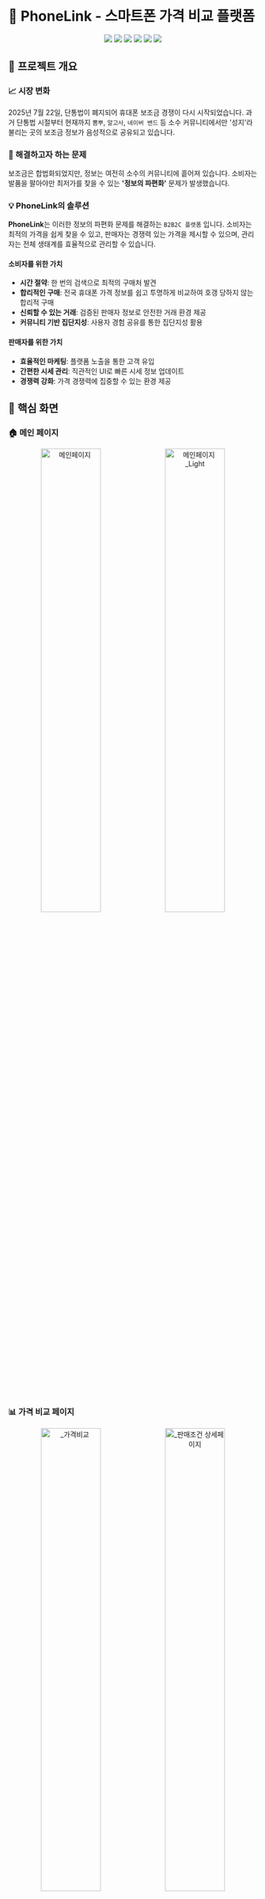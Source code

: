 # 📱 PhoneLink - 스마트폰 가격 비교 플랫폼

<div align="center">
  <img src="https://img.shields.io/badge/React-61DAFB?style=for-the-badge&logo=react&logoColor=white" />
  <img src="https://img.shields.io/badge/TypeScript-3178C6?style=for-the-badge&logo=typescript&logoColor=white" />
  <img src="https://img.shields.io/badge/Node.js-339933?style=for-the-badge&logo=node.js&logoColor=white" />
  <img src="https://img.shields.io/badge/Express-000000?style=for-the-badge&logo=express&logoColor=white" />
  <img src="https://img.shields.io/badge/MySQL-4479A1?style=for-the-badge&logo=mysql&logoColor=white" />
  <img src="https://img.shields.io/badge/TypeORM-262627?style=for-the-badge&logo=typeorm&logoColor=white" />
</div>

## 🎯 프로젝트 개요

### 📈 시장 변화

2025년 7월 22일, 단통법이 폐지되어 휴대폰 보조금 경쟁이 다시 시작되었습니다. 과거 단통법 시절부터 현재까지 `뽐뿌`, `알고사`, `네이버 밴드` 등 소수 커뮤니티에서만 '성지'라 불리는 곳의 보조금 정보가 음성적으로 공유되고 있습니다.

### 🎯 해결하고자 하는 문제

보조금은 합법화되었지만, 정보는 여전히 소수의 커뮤니티에 흩어져 있습니다. 소비자는 발품을 팔아야만 최저가를 찾을 수 있는 **'정보의 파편화'** 문제가 발생했습니다.

### 💡 PhoneLink의 솔루션

**PhoneLink**는 이러한 정보의 파편화 문제를 해결하는 `B2B2C 플랫폼` 입니다. 소비자는 최적의 가격을 쉽게 찾을 수 있고, 판매자는 경쟁력 있는 가격을 제시할 수 있으며, 관리자는 전체 생태계를 효율적으로 관리할 수 있습니다.

#### 소비자를 위한 가치

- **시간 절약**: 한 번의 검색으로 최적의 구매처 발견
- **합리적인 구매**: 전국 휴대폰 가격 정보를 쉽고 투명하게 비교하여 호갱 당하지 않는 합리적 구매
- **신뢰할 수 있는 거래**: 검증된 판매자 정보로 안전한 거래 환경 제공
- **커뮤니티 기반 집단지성**: 사용자 경험 공유를 통한 집단지성 활용

#### 판매자를 위한 가치

- **효율적인 마케팅**: 플랫폼 노출을 통한 고객 유입
- **간편한 시세 관리**: 직관적인 UI로 빠른 시세 정보 업데이트
- **경쟁력 강화**: 가격 경쟁력에 집중할 수 있는 환경 제공

## 📱 핵심 화면

### 🏠 메인 페이지

<p align="center">
  <img width="49%" alt="메인페이지" src="https://github.com/user-attachments/assets/ad128f44-5857-4141-a2e6-3509d1dea6e6" />
  <img width="49%" alt="메인페이지_Light" src="https://github.com/user-attachments/assets/402cb962-6c7c-4da5-9cd4-52b371073ec8" />
</p>

### 📊 가격 비교 페이지

<p align="center">
  <img width="49%" alt="_가격비교" src="https://github.com/user-attachments/assets/f8349ab9-baf8-40ad-8eb3-6d3c12f66531" />
  <img width="49%" alt="_판매조건 상세페이지" src="https://github.com/user-attachments/assets/297d43f9-c207-436a-b386-74663fc8e9a0" />
</p>

### 🏪 매장 페이지

<p align="center">
  <img width="49%" alt="_매장페이지" src="https://github.com/user-attachments/assets/066482e2-94c1-4728-b491-c0ffc0ac6506" />
  <img width="49%" alt="_매장_직원 관리" src="https://github.com/user-attachments/assets/0c0b3760-fb4e-4017-be10-433b15550593" />
</p>

### 👥 관리자 페이지

<p align="center">
  <img width="49%" alt="_관리자" src="https://github.com/user-attachments/assets/a3c2327c-be53-4fdf-8dfa-be228bf4b593" />
  <img width="49%" alt="_관리자2" src="https://github.com/user-attachments/assets/4654a2d3-f375-4726-9d91-c9a5c01b9b27" />
</p>

### 💬 커뮤니티 페이지

<p align="center">
  <img width="49%" alt="_게시판" src="https://github.com/user-attachments/assets/3b26efc9-e2ee-46cf-80d3-feadb71f9b64" />
  <img width="49%" alt="_게시글" src="https://github.com/user-attachments/assets/12217b4a-414d-4a82-a1ab-e709d65aba11" />
</p>

## 🏗️ 시스템 아키텍처

```mermaid
graph TB
    subgraph "클라이언트"
        Browser[웹 브라우저<br/>React SPA]
    end

    subgraph "프론트엔드 - React"
        Router[React Router<br/>클라이언트 라우팅]
        Zustand[Zustand<br/>상태 관리]
        Axios[Axios<br/>HTTP 클라이언트<br/>JWT 자동 주입]
    end

    subgraph "백엔드 - Node.js + Express"
        CORS[CORS<br/>Cross-Origin]
        Auth[JWT 인증<br/>권한 검증]
        Routes[API 라우터<br/>auth/user/offer/store/post<br/>admin/phone/region/upload<br/>priceInput/util]
        Multer[Multer<br/>파일 업로드]
    end

    subgraph "데이터 계층"
        ORM[TypeORM<br/>23개 Entity]
        MySQL[(MySQL)]
    end

    subgraph "파일 시스템"
        Storage[이미지<br/>파일]
    end

    subgraph "외부 서비스"
        OAuth[OAuth 2.0<br/>Naver/Kakao]
    end

    Browser --> Router
    Router --> Zustand
    Zustand --> Axios

    Axios -->|Authorization: Bearer| CORS
    CORS --> Auth
    Auth --> Routes
    Routes --> Multer
    Multer --> Storage
    Routes --> ORM
    ORM --> MySQL

    Routes -.->|SSO 인증| OAuth
    Storage -.->|이미지 / 파일 URL| Browser

    style Browser fill:#1e3a8a,stroke:#1e40af,stroke-width:2px,color:#fff
    style Router fill:#166534,stroke:#15803d,stroke-width:2px,color:#fff
    style Zustand fill:#166534,stroke:#15803d,stroke-width:2px,color:#fff
    style Axios fill:#166534,stroke:#15803d,stroke-width:2px,color:#fff
    style CORS fill:#7c2d12,stroke:#ea580c,stroke-width:2px,color:#fff
    style Auth fill:#7c2d12,stroke:#ea580c,stroke-width:2px,color:#fff
    style Routes fill:#581c87,stroke:#7c3aed,stroke-width:2px,color:#fff
    style Multer fill:#581c87,stroke:#7c3aed,stroke-width:2px,color:#fff
    style ORM fill:#581c87,stroke:#7c3aed,stroke-width:2px,color:#fff
    style MySQL fill:#3F6E93,stroke:#2563eb,stroke-width:2px,color:#fff
    style Storage fill:#374151,stroke:#6b7280,stroke-width:2px,color:#fff
    style OAuth fill:#dc2626,stroke:#ef4444,stroke-width:2px,color:#fff
```

## 🚀 핵심 기능

### 1. 📊 가격 비교

- 복합 조건 검색 (제조사, 모델, 용량, 통신사, 지역)
- 조건별 상세 정보 제공 (판매 매장 정보, 자급제 가격과의 비교, 요금제/부가서비스 정보, 24개월 총 유지비)
- 무한 스크롤 페이지네이션 (Intersection Observer API)

### 2. 🏪 매장 관리 시스템

- **매장 등록**: 사업자 정보, 위치, 영업시간, 연락처 등록
- **기기별 가격 관리**: Excel 대량 업로드, 개별 가격 등록/수정
- **요금제 관리**: 통신사별 필수 요금제 및 월 납입금 설정
- **부가서비스 관리**: 부가서비스 등록 및 의무 기간 관리
- **직원 관리**: SELLER 역할 기반 매장 접근 제어

### 3. 👥 관리자 시스템

- **매장 승인 관리**: 매장 등록 승인/반려 처리
- **마스터 데이터 관리**: 제조사, 모델, 통신사, 지역, 카테고리 CRUD
- **사용자 관리**: 사용자 조회, 정지/해제, 권한 관리

### 4. 🎨 사용자 경험

- **다크모드 지원**: Context API 기반 라이트/다크 테마 전환
- **반응형 디자인**: Tailwind CSS를 활용한 다양한 디바이스 지원
- **직관적 UI/UX**: 역할별 맞춤 네비게이션 및 알림 시스템

## 🛠️ 기술 스택

### Frontend

- **React** - 컴포넌트 기반 UI 개발
- **TypeScript** - 타입 안정성 및 개발 생산성
- **Vite** - 빌드 툴
- **Tailwind CSS** - CSS 프레임워크
- **Zustand** - 상태 관리 라이브러리
- **React Router** - SPA 라우팅
- **Axios** - HTTP 클라이언트

### Backend

- **Node.js** - 서버 런타임
- **Express** - 웹 프레임워크
- **TypeScript** - 타입 안정성
- **TypeORM** - ORM 및 데이터베이스 관리
- **MySQL** - 관계형 데이터베이스
- **JWT** - 인증 토큰 관리

## 📊 데이터베이스 설계

```mermaid
erDiagram
    USERS ||--o{ SELLERS : "has"
    USERS ||--o{ SOCIAL_ACCOUNTS : "has"
    USERS ||--o{ USER_FAVORITES : "has"
    USERS ||--o{ POSTS : "writes"
    USERS ||--o{ COMMENTS : "writes"

    SELLERS ||--o{ STORES : "manages"

    STORES ||--o{ OFFERS : "provides"
    STORES ||--o{ REQ_PLANS : "has"
    STORES ||--o{ USER_FAVORITES : "favorited_by"

    REGIONS ||--o{ STORES : "located_in"

    PHONE_MANUFACTURERS ||--o{ PHONE_MODELS : "produces"
    PHONE_MODELS ||--o{ PHONE_DEVICES : "has"
    PHONE_STORAGE ||--o{ PHONE_DEVICES : "defines"
    PHONE_DEVICES ||--o{ OFFERS : "referenced_in"

    CARRIERS ||--o{ OFFERS : "provides"
    CARRIERS ||--o{ ADDONS : "offers"
    CARRIERS ||--o{ REQ_PLANS : "has"

    CATEGORIES ||--o{ POST_CATEGORIES : "categorizes"
    POSTS ||--o{ POST_CATEGORIES : "belongs_to"
    POSTS ||--o{ COMMENTS : "has"
    POSTS ||--o{ POST_LIKES : "liked_by"
    POSTS ||--o{ POST_IMAGES : "contains"
    POSTS ||--o{ POST_FILES : "contains"

    COMMENTS ||--o{ COMMENTS : "replies_to"
    COMMENTS ||--o{ COMMENT_LIKES : "liked_by"

    USERS {
        bigint id PK
        string email
        string password
        string nickname
        enum role
        enum status
        string profile_image_url
        datetime last_login_at
        datetime created_at
        datetime updated_at
        datetime deleted_at
    }

    STORES {
        bigint id PK
        string name
        string address
        string contact
        string thumbnail_url
        enum approval_status
        enum status
        bigint created_by FK
        datetime created_at
        datetime updated_at
    }

    OFFERS {
        bigint id PK
        bigint store_id FK
        int carrier_id FK
        bigint device_id FK
        enum offer_type
        int price
        datetime created_at
        datetime updated_at
    }

    POSTS {
        bigint id PK
        bigint user_id FK
        string title
        text content
        int view_count
        int like_count
        datetime created_at
        datetime updated_at
    }

    SOCIAL_ACCOUNTS {
        bigint id PK
        bigint user_id FK
        string provider
        string provider_id
        string email
        string name
        string profile_image_url
        datetime created_at
        datetime updated_at
    }
```

## 🚀 실행 방법

### 1. 프로젝트 클론 및 의존성 설치

```bash
# 프로젝트 클론
git clone https://github.com/HyunZai/phone-link.git
cd phone-link

# 의존성 설치
sh pull-and-install-deps.sh
```

### 2. 환경 변수 설정

**Frontend** (`frontend/.env`):

```env
VITE_API_URL=http://localhost:4000
```

**Backend** (`backend/.env`):

```env
PORT=4000

# Database Connection
DATABASE_HOST=your_db_host
DATABASE_PORT=your_db_port
DATABASE_USER=your_db_user
DATABASE_PASSWORD=your_db_password
DATABASE_NAME=phonelink

# JWT Secret
JWT_SECRET=your_jwt_secret

# SSO Configuration
GOOGLE_CLIENT_ID=your_google_client_id
GOOGLE_CLIENT_SECRET=your_google_client_secret
KAKAO_CLIENT_ID=your_kakao_client_id
KAKAO_CLIENT_SECRET=your_kakao_client_secret
NAVER_CLIENT_ID=your_naver_client_id
NAVER_CLIENT_SECRET=your_naver_client_secret
```

### 3. 개발 서버 실행

```bash
# 프론트엔드 + 백엔드 동시 실행
npm run dev

# 또는 개별 실행
cd frontend && npm run dev  # http://localhost:5173
cd backend && npm run dev   # http://localhost:4000
```

### 4. 프로덕션 빌드

```bash
npm run build
```

## 📄 라이선스

이 프로젝트는 MIT 라이선스 하에 배포됩니다. 자세한 내용은 [LICENSE](LICENSE) 파일을 참조하세요.

## 📞 연락처

**Email:** khj980211@naver.com  
**프로젝트 링크:** [https://github.com/phone-link-org/phone-link](https://github.com/phone-link-org/phone-link)

---

<div align="center">
  <p>Made by <a href="https://github.com/HyunZai">HyunZai</a> & <a href="https://github.com/bonzonkim">bonzonkim</a></p>
</div>
